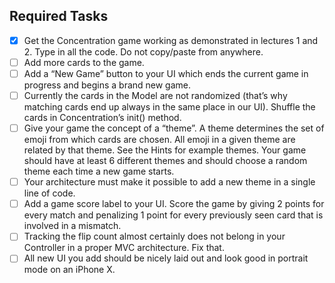 ## Required Tasks

- [x] Get the Concentration game working as demonstrated in lectures 1 and 2. Type in all the code. Do not copy/paste from anywhere.
- [ ] Add more cards to the game.
- [ ] Add a “New Game” button to your UI which ends the current game in progress and begins a brand new game.
- [ ] Currently the cards in the Model are not randomized (that’s why matching cards end up always in the same place in our UI). Shuffle the cards in Concentration’s init() method.
- [ ] Give your game the concept of a “theme”. A theme determines the set of emoji from which cards are chosen. All emoji in a given theme are related by that theme. See the Hints for example themes. Your game should have at least 6 different themes and should choose a random theme each time a new game starts.
- [ ] Your architecture must make it possible to add a new theme in a single line of code.
- [ ] Add a game score label to your UI. Score the game by giving 2 points for every match and penalizing 1 point for every previously seen card that is involved in a mismatch.
- [ ] Tracking the flip count almost certainly does not belong in your Controller in a proper MVC architecture. Fix that.
- [ ] All new UI you add should be nicely laid out and look good in portrait mode on an iPhone X.